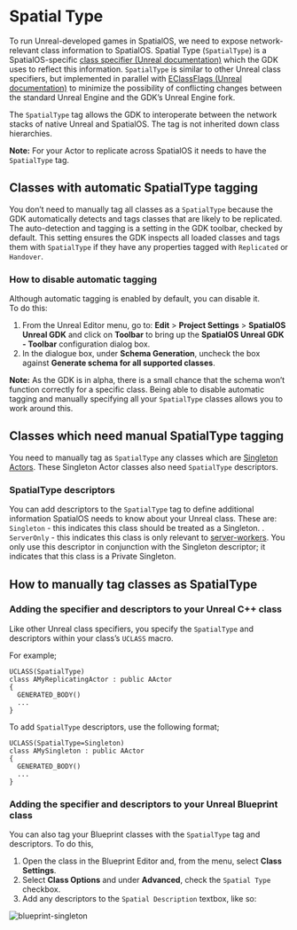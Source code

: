 # Spatial Type

To run Unreal-developed games in SpatialOS, we need to expose network-relevant class information to SpatialOS. Spatial Type (`SpatialType`) is a SpatialOS-specific [class specifier (Unreal documentation)](https://docs.unrealengine.com/en-US/Programming/UnrealArchitecture/Reference/Classes/Specifiers) which the GDK uses to reflect this information. `SpatialType` is similar to other Unreal class specifiers, but implemented in parallel with [EClassFlags (Unreal documentation)](https://api.unrealengine.com/INT/API/Runtime/CoreUObject/UObject/EClassFlags/index.html) to minimize the possibility of conflicting changes between the standard Unreal Engine and the GDK’s Unreal Engine fork.

The `SpatialType` tag allows the GDK to interoperate between the network stacks of native Unreal and SpatialOS. The tag is not inherited down class hierarchies.

**Note:** For your Actor to replicate across SpatialOS it needs to have the `SpatialType` tag. 

## Classes with automatic SpatialType tagging
You don’t need to manually tag all classes as a `SpatialType` because the GDK automatically detects and tags classes that are likely to be replicated.
The auto-detection and tagging is a setting in the GDK toolbar, checked by default. This setting ensures the GDK inspects all loaded classes and tags them with `SpatialType` if they have any properties tagged with `Replicated` or `Handover`. 


### How to disable automatic tagging
Although automatic tagging is enabled by default, you can disable it. 
<br/>To do this: 

1. From the Unreal Editor menu, go to: **Edit** > **Project Settings** > **SpatialOS Unreal GDK** and click on  **Toolbar** to bring up the **SpatialOS Unreal GDK - Toolbar** configuration dialog box.
1. In the dialogue box, under **Schema Generation**, uncheck the box against **Generate schema for all supported classes**.


**Note:** As the GDK is in alpha, there is a small chance that the schema won’t function correctly for a specific class. Being able to disable automatic tagging and manually specifying all your `SpatialType` classes allows you to work around this.

## Classes which need manual SpatialType tagging
You need to manually tag as `SpatialType` any classes which are [Singleton Actors]({{urlRoot}}/content/singleton-actors). These Singleton Actor classes also need `SpatialType` descriptors. 

### SpatialType descriptors
You can add descriptors to the `SpatialType` tag to define additional information SpatialOS needs to know about your Unreal class.
These are:
`Singleton` - this indicates this class should be treated as a Singleton. .
`ServerOnly` - this indicates this class is only relevant to [server-workers]({{urlRoot}}/content/glossary#workers). You only use this descriptor in conjunction with the Singleton descriptor; it indicates that this class is a Private Singleton.

## How to manually tag classes as SpatialType

### Adding the specifier and descriptors to your Unreal C++ class

Like other Unreal class specifiers, you specify the `SpatialType` and descriptors within your class’s `UCLASS` macro. 

For example;

```
UCLASS(SpatialType)
class AMyReplicatingActor : public AActor
{
  GENERATED_BODY()
  ...
}
```

To add `SpatialType` descriptors, use the following format;

```
UCLASS(SpatialType=Singleton)
class AMySingleton : public AActor
{
  GENERATED_BODY()
  ...
}
```

### Adding the specifier and descriptors to your Unreal Blueprint class
You can also tag your Blueprint classes with the `SpatialType` tag and descriptors. To do this,

1. Open the class in the Blueprint Editor and, from the menu, select **Class Settings**. 
1. Select **Class Options** and under **Advanced**, check the `Spatial Type` checkbox. 
1. Add any descriptors to the `Spatial Description` textbox, like so:

![blueprint-singleton]({{assetRoot}}assets/screen-grabs/blueprint-singleton.png)
